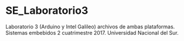 # SE_Laboratorio3
Laboratorio 3 (Arduino y Intel Galileo) archivos de ambas plataformas.
Sistemas embebidos 2 cuatrimestre 2017.
Universidad Nacional del Sur.
